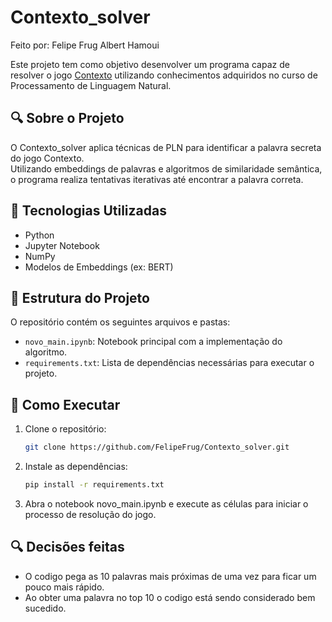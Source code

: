 # Contexto_solver

Feito por:
Felipe Frug
Albert Hamoui

Este projeto tem como objetivo desenvolver um programa capaz de resolver o jogo [Contexto](https://contexto.me) utilizando conhecimentos adquiridos no curso de Processamento de Linguagem Natural.

## 🔍 Sobre o Projeto

O Contexto_solver aplica técnicas de PLN para identificar a palavra secreta do jogo Contexto.  
Utilizando embeddings de palavras e algoritmos de similaridade semântica, o programa realiza tentativas iterativas até encontrar a palavra correta.

## 🧰 Tecnologias Utilizadas

- Python  
- Jupyter Notebook  
- NumPy  
- Modelos de Embeddings (ex: BERT)

## 📁 Estrutura do Projeto

O repositório contém os seguintes arquivos e pastas:

- `novo_main.ipynb`: Notebook principal com a implementação do algoritmo.
- `requirements.txt`: Lista de dependências necessárias para executar o projeto.

## 🚀 Como Executar

1. Clone o repositório:
   ```bash
   git clone https://github.com/FelipeFrug/Contexto_solver.git
   ```
2. Instale as dependências:
    ```bash
    pip install -r requirements.txt
    ```
3. Abra o notebook novo_main.ipynb e execute as células para iniciar o processo de resolução do jogo.

## 🔍 Decisões feitas

- O codigo pega as 10 palavras mais próximas de uma vez para ficar um pouco mais rápido.
- Ao obter uma palavra no top 10 o codigo está sendo considerado bem sucedido. 
